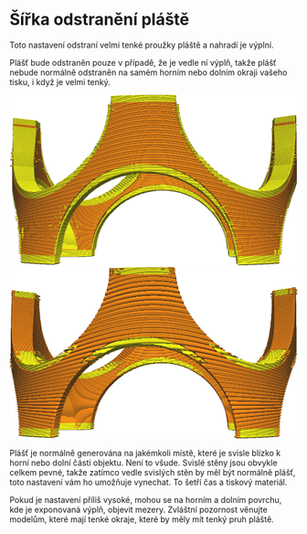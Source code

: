 Šířka odstranění pláště
====
Toto nastavení odstraní velmi tenké proužky pláště a nahradí je výplní.

Plášť bude odstraněn pouze v případě, že je vedle ní výplň, takže plášť nebude normálně odstraněn na samém horním nebo dolním okraji vašeho tisku, i když je velmi tenký.

![Není odstraněn žádný plášť](../../../articles/images/skin_preshrink_original.png)
![Jsou odstraněny tenké proužky](../../../articles/images/skin_preshrink_shrunk.png)

Plášť je normálně generována na jakémkoli místě, které je svisle blízko k horní nebo dolní části objektu. Není to všude. Svislé stěny jsou obvykle celkem pevné, takže zatímco vedle svislých stěn by měl být normálně plášť, toto nastavení vám ho umožňuje vynechat. To šetří čas a tiskový materiál.

Pokud je nastavení příliš vysoké, mohou se na horním a dolním povrchu, kde je exponovaná výplň, objevit mezery. Zvláštní pozornost věnujte modelům, které mají tenké okraje, které by měly mít tenký pruh pláště.
